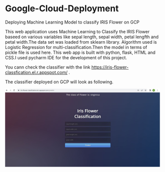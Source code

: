 # Google-Cloud-Deployment
Deploying Machine Learning Model to classify IRIS Flower on GCP


This web application uses Machine Learning to Classify the IRIS Flower baseed on various variables like sepal length, sepal width, petal lengfth and petal width.The data set was loaded from sklearn library. Algorithm used is Logistic Regression for multi-classification.Then the  model in terms of pickle file is used here. This web app is built with python, flask, HTML and CSS.I used pycharm IDE for the development of this project. 

You cann check the classifier with the link https://iris-flower-classfication.el.r.appspot.com/ .

The classifier deployed on GCP will look as following.

![](https://github.com/ganeshj15/Google-Cloud-Deployment/blob/main/gcp_deploy.JPG)
